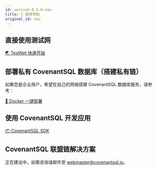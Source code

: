 ```yaml
---
id: version-0.5.0-nav
title: 📖 使用导航
original_id: nav
---
```


## 直接使用测试网
[🌏 TestNet 快速开始](./quickstart)

## 部署私有 CovenantSQL 数据库（搭建私有链）

如果您是企业用户，希望在自己的网络搭建 CovenantSQL 数据库服务，请参考：

[🐳 Docker 一键部署](./deployment)

## 使用 CovenantSQL 开发应用

[📦 CovenantSQL SDK](./development)

## CovenantSQL 联盟链解决方案

正在建设中，如需咨询请邮件至 webmaster@covenantsql.io。

